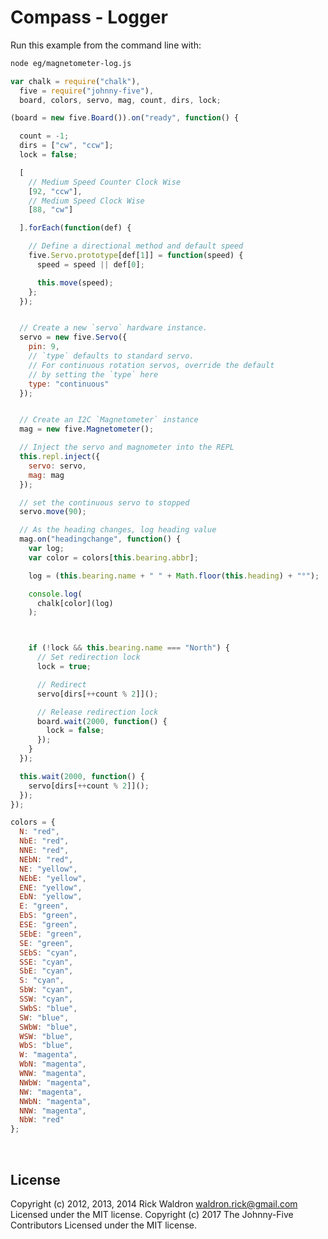 <!--remove-start-->

# Compass - Logger

<!--remove-end-->








Run this example from the command line with:
```bash
node eg/magnetometer-log.js
```


```javascript
var chalk = require("chalk"),
  five = require("johnny-five"),
  board, colors, servo, mag, count, dirs, lock;

(board = new five.Board()).on("ready", function() {

  count = -1;
  dirs = ["cw", "ccw"];
  lock = false;

  [
    // Medium Speed Counter Clock Wise
    [92, "ccw"],
    // Medium Speed Clock Wise
    [88, "cw"]

  ].forEach(function(def) {

    // Define a directional method and default speed
    five.Servo.prototype[def[1]] = function(speed) {
      speed = speed || def[0];

      this.move(speed);
    };
  });


  // Create a new `servo` hardware instance.
  servo = new five.Servo({
    pin: 9,
    // `type` defaults to standard servo.
    // For continuous rotation servos, override the default
    // by setting the `type` here
    type: "continuous"
  });


  // Create an I2C `Magnetometer` instance
  mag = new five.Magnetometer();

  // Inject the servo and magnometer into the REPL
  this.repl.inject({
    servo: servo,
    mag: mag
  });

  // set the continuous servo to stopped
  servo.move(90);

  // As the heading changes, log heading value
  mag.on("headingchange", function() {
    var log;
    var color = colors[this.bearing.abbr];

    log = (this.bearing.name + " " + Math.floor(this.heading) + "°");

    console.log(
      chalk[color](log)
    );



    if (!lock && this.bearing.name === "North") {
      // Set redirection lock
      lock = true;

      // Redirect
      servo[dirs[++count % 2]]();

      // Release redirection lock
      board.wait(2000, function() {
        lock = false;
      });
    }
  });

  this.wait(2000, function() {
    servo[dirs[++count % 2]]();
  });
});

colors = {
  N: "red",
  NbE: "red",
  NNE: "red",
  NEbN: "red",
  NE: "yellow",
  NEbE: "yellow",
  ENE: "yellow",
  EbN: "yellow",
  E: "green",
  EbS: "green",
  ESE: "green",
  SEbE: "green",
  SE: "green",
  SEbS: "cyan",
  SSE: "cyan",
  SbE: "cyan",
  S: "cyan",
  SbW: "cyan",
  SSW: "cyan",
  SWbS: "blue",
  SW: "blue",
  SWbW: "blue",
  WSW: "blue",
  WbS: "blue",
  W: "magenta",
  WbN: "magenta",
  WNW: "magenta",
  NWbW: "magenta",
  NW: "magenta",
  NWbN: "magenta",
  NNW: "magenta",
  NbW: "red"
};

```








&nbsp;

<!--remove-start-->

## License
Copyright (c) 2012, 2013, 2014 Rick Waldron <waldron.rick@gmail.com>
Licensed under the MIT license.
Copyright (c) 2017 The Johnny-Five Contributors
Licensed under the MIT license.

<!--remove-end-->
